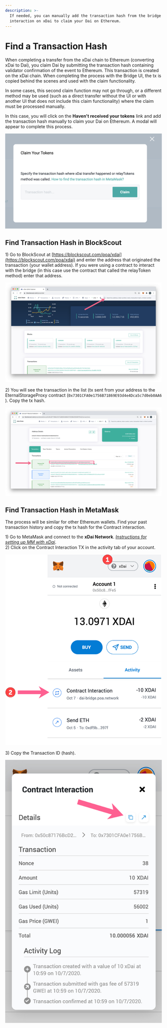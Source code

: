 ```yaml
---
description: >-
  If needed, you can manually add the transaction hash from the bridge
  interaction on xDai to claim your Dai on Ethereum.
---
```


# Find a Transaction Hash

When completing a transfer from the xDai chain to Ethereum \(converting xDai to Dai\), you claim Dai by submitting the transaction hash containing validator confirmation of the event to Ethereum. This transaction is created on the xDai chain. When completing the process with the Bridge UI, the tx is copied behind the scenes and used with the claim functionality. 

In some cases, this second claim function may not go through, or a different method may be used \(such as a direct transfer without the UI or with another UI that does not include this claim functionality\) where the claim must be processed manually.

In this case, you will click on the **Haven't received your tokens** link and add the transaction hash manually to claim your Dai on Ethereum. A modal will appear to complete this process.

![](../../.gitbook/assets/modal1.jpg)

## Find Transaction Hash in BlockScout

1\) Go to BlockScout at [https://blockscout.com/poa/xdai](https://blockscout.com/poa/xdai) and enter the address that originated the transaction \(your wallet address\). If you were using a contract to interact with the bridge \(in this case use the contract that called the relayToken method\) enter that address.

![](../../.gitbook/assets/xdai-bs.jpg)

2\) You will see the transaction in the list \(tx sent from your address to the EternalStorageProxy contract \(`0x7301CFA0e1756B71869E93d4e4Dca5c7d0eb0AA6`  \). Copy the tx hash.

![](../../.gitbook/assets/xdai-bs2.jpg)

## Find Transaction Hash in MetaMask

The process will be similar for other Ethereum wallets. Find your past transaction history and copy the tx hash for the Contract interaction.

1\) Go to MetaMask and connect to the **xDai Network**. [_Instructions for setting up MM with xDai_](../wallets/metamask/metamask-setup.md).  
2\) Click on the Contract Interaction TX in the activity tab of your account.

![](../../.gitbook/assets/mm1%20%281%29.jpg)

3\) Copy the Transaction ID \(hash\).

![Copy the tx hash for the contract interaction](../../.gitbook/assets/mm2%20%281%29.jpg)



